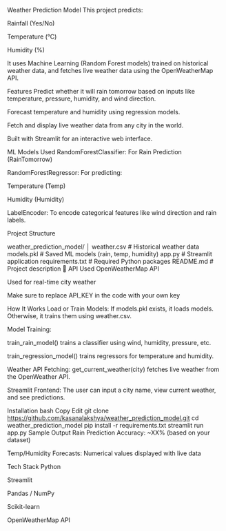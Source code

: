  Weather Prediction Model
This project predicts:

 Rainfall (Yes/No)

 Temperature (°C)

 Humidity (%)

It uses Machine Learning (Random Forest models) trained on historical weather data, and fetches live weather data using the OpenWeatherMap API.

 Features
Predict whether it will rain tomorrow based on inputs like temperature, pressure, humidity, and wind direction.

Forecast temperature and humidity using regression models.

Fetch and display live weather data from any city in the world.

Built with Streamlit for an interactive web interface.

 ML Models Used
RandomForestClassifier: For Rain Prediction (RainTomorrow)

RandomForestRegressor: For predicting:

Temperature (Temp)

Humidity (Humidity)

LabelEncoder: To encode categorical features like wind direction and rain labels.

 Project Structure

 weather_prediction_model/
│
 weather.csv              # Historical weather data
models.pkl               # Saved ML models (rain, temp, humidity)
 app.py                   # Streamlit application
 requirements.txt         # Required Python packages
 README.md                # Project description
🔑 API Used
OpenWeatherMap API

Used for real-time city weather

Make sure to replace API_KEY in the code with your own key

 How It Works
Load or Train Models:
If models.pkl exists, it loads models. Otherwise, it trains them using weather.csv.

Model Training:

train_rain_model() trains a classifier using wind, humidity, pressure, etc.

train_regression_model() trains regressors for temperature and humidity.

Weather API Fetching:
get_current_weather(city) fetches live weather from the OpenWeather API.

Streamlit Frontend:
The user can input a city name, view current weather, and see predictions.

 Installation
bash
Copy
Edit
git clone https://github.com/kasanalakshya/weather_prediction_model.git
cd weather_prediction_model
pip install -r requirements.txt
streamlit run app.py
 Sample Output
Rain Prediction Accuracy: ~XX% (based on your dataset)

Temp/Humidity Forecasts: Numerical values displayed with live data

 Tech Stack
Python

Streamlit

Pandas / NumPy

Scikit-learn

OpenWeatherMap API


